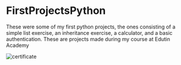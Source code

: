 # FirstProjectsPython
These were some of my first python projects, the ones consisting of a simple list exercise, an inheritance exercise, a calculator, and a basic authentication.
These are projects made during my course at Edutin Academy

![certificate](https://user-images.githubusercontent.com/83726991/117585950-bc6d1280-b0eb-11eb-98c4-c14c6da0b34c.png)
